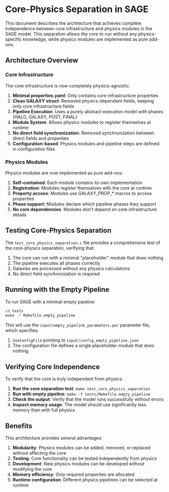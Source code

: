 # Core-Physics Separation in SAGE

This document describes the architecture that achieves complete independence between core infrastructure and physics modules in the SAGE model. This separation allows the core to run without any physics-specific knowledge, while physics modules are implemented as pure add-ons.

## Architecture Overview

### Core Infrastructure

The core infrastructure is now completely physics-agnostic:

1. **Minimal properties.yaml**: Only contains core infrastructure properties
2. **Clean GALAXY struct**: Removed physics-dependent fields, keeping only core infrastructure fields
3. **Pipeline Execution**: Uses a purely abstract execution model with phases (HALO, GALAXY, POST, FINAL)
4. **Module System**: Allows physics modules to register themselves at runtime
5. **No direct field synchronization**: Removed synchronization between direct fields and properties
6. **Configuration-based**: Physics modules and pipeline steps are defined in configuration files

### Physics Modules

Physics modules are now implemented as pure add-ons:

1. **Self-contained**: Each module contains its own implementation
2. **Registration**: Modules register themselves with the core at runtime
3. **Property access**: Modules use GALAXY_PROP_* macros to access properties
4. **Phase support**: Modules declare which pipeline phases they support
5. **No core dependencies**: Modules don't depend on core infrastructure details

## Testing Core-Physics Separation

The `test_core_physics_separation.c` file provides a comprehensive test of the core-physics separation, verifying that:

1. The core can run with a minimal "placeholder" module that does nothing
2. The pipeline executes all phases correctly
3. Galaxies are processed without any physics calculations
4. No direct field synchronization is required

## Running with the Empty Pipeline

To run SAGE with a minimal empty pipeline:

```bash
cd tests
make -f Makefile.empty_pipeline
```

This will use the `input/empty_pipeline_parameters.par` parameter file, which specifies:

1. `UseConfigFile` pointing to `input/config_empty_pipeline.json`
2. The configuration file defines a single placeholder module that does nothing

## Verifying Core Independence

To verify that the core is truly independent from physics:

1. **Run the core separation test**: `make test_core_physics_separation`
2. **Run with empty pipeline**: `make -f tests/Makefile.empty_pipeline`
3. **Check the output**: Verify that the model runs successfully without errors
4. **Inspect memory usage**: The model should use significantly less memory than with full physics

## Benefits

This architecture provides several advantages:

1. **Modularity**: Physics modules can be added, removed, or replaced without affecting the core
2. **Testing**: Core functionality can be tested independently from physics
3. **Development**: New physics modules can be developed without modifying the core
4. **Memory efficiency**: Only required properties are allocated
5. **Runtime configuration**: Different physics pipelines can be selected at runtime
